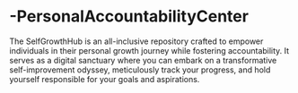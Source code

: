# -PersonalAccountabilityCenter
The SelfGrowthHub is an all-inclusive repository crafted to empower individuals in their personal growth journey while fostering accountability. It serves as a digital sanctuary where you can embark on a transformative self-improvement odyssey, meticulously track your progress, and hold yourself responsible for your goals and aspirations.
